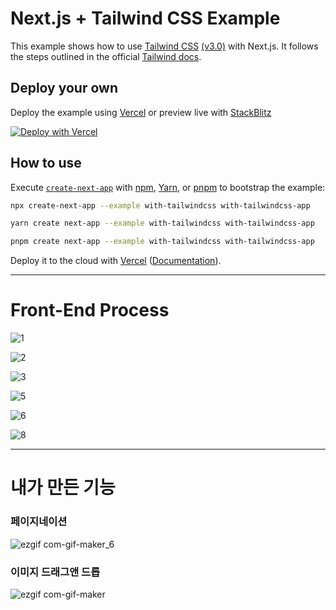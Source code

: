 # Next.js + Tailwind CSS Example

This example shows how to use [Tailwind CSS](https://tailwindcss.com/) [(v3.0)](https://tailwindcss.com/blog/tailwindcss-v3) with Next.js. It follows the steps outlined in the official [Tailwind docs](https://tailwindcss.com/docs/guides/nextjs).

## Deploy your own

Deploy the example using [Vercel](https://vercel.com?utm_source=github&utm_medium=readme&utm_campaign=next-example) or preview live with [StackBlitz](https://stackblitz.com/github/vercel/next.js/tree/canary/examples/with-tailwindcss)

[![Deploy with Vercel](https://vercel.com/button)](https://vercel.com/new/git/external?repository-url=https://github.com/vercel/next.js/tree/canary/examples/with-tailwindcss&project-name=with-tailwindcss&repository-name=with-tailwindcss)

## How to use

Execute [`create-next-app`](https://github.com/vercel/next.js/tree/canary/packages/create-next-app) with [npm](https://docs.npmjs.com/cli/init), [Yarn](https://yarnpkg.com/lang/en/docs/cli/create/), or [pnpm](https://pnpm.io) to bootstrap the example:

```bash
npx create-next-app --example with-tailwindcss with-tailwindcss-app
```

```bash
yarn create next-app --example with-tailwindcss with-tailwindcss-app
```

```bash
pnpm create next-app --example with-tailwindcss with-tailwindcss-app
```

Deploy it to the cloud with [Vercel](https://vercel.com/new?utm_source=github&utm_medium=readme&utm_campaign=next-example) ([Documentation](https://nextjs.org/docs/deployment)).



---

# Front-End Process


![1](https://user-images.githubusercontent.com/90139306/217280890-0623b888-7204-4b31-8830-2b2d5ca7a28c.JPG)


![2](https://user-images.githubusercontent.com/90139306/217280896-b0f89363-473e-4da5-a0f2-298ec5fb5e11.JPG)


![3](https://user-images.githubusercontent.com/90139306/217280902-d9ad720f-61f7-4d0f-9f16-83d488575abc.JPG)


![5](https://user-images.githubusercontent.com/90139306/217280904-60deac28-c5fc-4ee0-9164-72504324d84e.JPG)


![6](https://user-images.githubusercontent.com/90139306/217280906-024976a6-4f57-410b-87fd-efc2c2cf0537.JPG)


![8](https://user-images.githubusercontent.com/90139306/217280907-0c14e9e5-1c60-4251-a31a-c61b9d674118.JPG)


---

# 내가 만든 기능

### 페이지네이션


![ezgif com-gif-maker_6](https://user-images.githubusercontent.com/90139306/218085747-283d8b7a-ddd0-46d6-8202-64d970dd2c17.gif)


### 이미지 드래그앤 드롭


![ezgif com-gif-maker](https://user-images.githubusercontent.com/90139306/218085768-3f28dd94-f0e7-4286-b638-2b4d56734150.gif)
